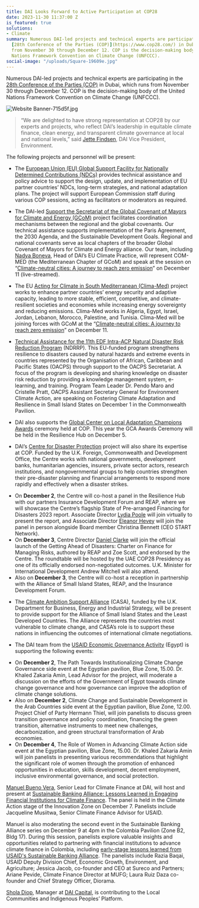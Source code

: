 ```yaml
---
title: DAI Looks Forward to Active Participation at COP28
date: 2023-11-30 11:37:00 Z
is_featured: true
solutions:
- Climate
summary: Numerous DAI-led projects and technical experts are participating in the
  [28th Conference of the Parties (COP)](https://www.cop28.com/) in Dubai, which runs
  from November 30 through December 12. COP is the decision-making body of the United
  Nations Framework Convention on Climate Change (UNFCCC).
social-image: "/uploads/Square-19609e.jpg"
---
```


Numerous DAI-led projects and technical experts are participating in the [28th Conference of the Parties (COP)](https://www.cop28.com/) in Dubai, which runs from November 30 through December 12. COP is the decision-making body of the United Nations Framework Convention on Climate Change (UNFCCC).

![Website Banner-715d5f.jpg](/uploads/Website%20Banner-715d5f.jpg)

<!--more-->

> “We are delighted to have strong representation at COP28 by our experts and projects, who reflect DAI’s leadership in equitable climate finance, clean energy, and transparent climate governance at local and national levels,” said [Jette Findsen](https://www.dai.com/who-we-are/our-team/jette-findsen), DAI Vice President, Environment.

The following projects and personnel will be present:

* The [European Union (EU) Global Support Facility for Nationally Determined Contributions (NDCs)](https://www.dai.com/our-work/projects/worldwide-eu-global-support-facility-for-nationally-determined-contributions-ndcs) provides technical assistance and policy advice to support the design, update, and implementation of EU partner countries’ NDCs, long-term strategies, and national adaptation plans. The project will support European Commission staff during various COP sessions, acting as facilitators or moderators as required. 

* The DAI-led [Support the Secretariat of the Global Covenant of Mayors for Climate and Energy (GCoM)](https://www.dai.com/our-work/projects/support-the-secretariat-of-the-global-covenant-of-mayors-for-climate-and-energy) project facilitates coordination mechanisms between the regional and the global covenants. Our technical assistance supports implementation of the Paris Agreement, the 2030 Agenda, and the Sustainable Development Goals. Regional and national covenants serve as local chapters of the broader Global Covenant of Mayors for Climate and Energy alliance. Our team, including [Nadya Boneva](https://www.dai.com/who-we-are/our-team/nadya-boneva), Head of DAI’s EU Climate Practice, will represent COM-MED (the Mediterranean Chapter of GCoM) and speak at the session on “[Climate-neutral cities: A journey to reach zero emission](https://www.cop28eusideevents.eu/e/programme?session=1837504&i=aOtfo30Eo44OQY5XuW0973mHlIxDPisV)” on December 11 (live-streamed).

* The EU [Acting for Climate in South Mediterranean (Clima-Med)](https://www.dai.com/our-work/projects/regional-eu-for-climate-action-in-the-european-neighbourhood-instrument-eni-southern-neighbourhood) project works to enhance partner countries’ energy security and adaptive capacity, leading to more stable, efficient, competitive, and climate-resilient societies and economies while increasing energy sovereignty and reducing emissions. Clima-Med works in Algeria, Egypt, Israel, Jordan, Lebanon, Morocco, Palestine, and Tunisia. Clima-Med will be joining forces with GCoM at the “[Climate-neutral cities: A journey to reach zero emission](https://www.cop28eusideevents.eu/e/programme?session=1837504&i=aOtfo30Eo44OQY5XuW0973mHlIxDPisV)” on December 11. 
* [Technical Assistance for the 11th EDF Intra-ACP Natural Disaster Risk Reduction Program](https://www.dai.com/our-work/projects/worldwide-african-caribbean-and-pacific-technical-assistance-for-the-11th-edf-intra-acp-natural-disaster-risk-reduction-programme) (NDRRP). This EU-funded program strengthens resilience to disasters caused by natural hazards and extreme events in countries represented by the Organisation of African, Caribbean and Pacific States (OACPS) through support to the OACPS Secretariat. A focus of the program is developing and sharing knowledge on disaster risk reduction by providing a knowledge management system, e-learning, and training. Program Team Leader Dr. Pendo Maro and Cristelle Pratt, OACPS Assistant Secretary General for Environment Climate Action, are speaking on Fostering Climate Adaptation and Resilience in Small Island States on December 1 in the Commonwealth Pavilion.

* DAI also supports the [Global Center on Local Adaptation Champions Awards](https://www.dai.com/our-work/projects/worldwide-gca-local-adaptation-champions-awards) ceremony held at COP. This year the GCA Awards Ceremony will be held in the Resilience Hub on December 5.

* DAI’s [Centre for Disaster Protection](https://www.dai.com/our-work/projects/worldwide-centre-for-disaster-protection) project will also share its expertise at COP. Funded by the U.K. Foreign, Commonwealth and Development Office, the Centre works with national governments, development banks, humanitarian agencies, insurers, private sector actors, research institutions, and nongovernmental groups to help countries strengthen their pre-disaster planning and financial arrangements to respond more rapidly and effectively when a disaster strikes.

<aside>
  <ul>
    <li>On <strong>December 2</strong>, the Centre will co-host a panel in the Resilience Hub with our partners Insurance Development Forum and REAP, where we will showcase the Centre’s flagship State of Pre-arranged Financing for Disasters 2023 report. Associate Director <a href="https://www.disasterprotection.org/lydia-poole">Lydia Poole</a> will join virtually to present the report, and Associate Director <a href="https://www.disasterprotection.org/eleanor-hevey">Eleanor Hevey</a> will join the panel in person alongside Board member Christina Bennett (CEO START Network). </li>
    <li>On <strong>December 3</strong>, Centre Director <a href="https://www.disasterprotection.org/daniel-clarke">Daniel Clarke</a> will join the official launch of the Getting Ahead of Disasters: Charter on Finance for Managing Risks, authored by REAP and Zoe Scott, and endorsed by the Centre. The roundtable will be hosted by the UAE COP28 Presidency as one of its officially endorsed non-negotiated outcomes. U.K. Minister for International Development Andrew Mitchell will also attend.</li>
    <li>Also on <strong>December 3</strong>, the Centre will co-host a reception in partnership with the Alliance of Small Island States, REAP, and the Insurance Development Forum. </li>
  </ul>
</aside>

* The [Climate Ambition Support Alliance](https://www.linkedin.com/company/climate-ambition-support-alliance/) (CASA), funded by the U.K. Department for Business, Energy and Industrial Strategy, will be present to provide support for the Alliance of Small Island States and the Least Developed Countries. The Alliance represents the countries most vulnerable to climate change, and CASA’s role is to support these nations in influencing the outcomes of international climate negotiations. 

* The DAI team from the [USAID Economic Governance Activity](https://www.dai.com/our-work/projects/egypt-economic-governance-activity-ega) (Egypt) is supporting the following events:

<aside>
  <ul>
    <li>On <strong>December 2</strong>, The Path Towards Institutionalizing Climate Change Governance side event at the Egyptian pavilion, Blue Zone, 15.00. Dr. Khaled Zakaria Amin,
Lead Advisor for the project, will moderate a discussion on the efforts of the Government of Egypt towards climate change governance and how governance can improve the adoption of climate change
solutions.</li>
    <li>Also on <strong>December 2</strong>, Climate Change and Sustainable Development in the Arab Countries side event at the Egyptian pavilion, Blue Zone, 12.00. Project Chief of Party Hermann Thiel, will join panelists to discuss green transition governance and policy coordination, financing the green transition, alternative instruments to meet new challenges, decarbonization, and green structural transformation of Arab economies. </li>
    <li>On <strong>December 4</strong>, The Role of Women in Advancing Climate Action side event at the Egyptian pavilion, Blue Zone, 15.00. Dr. Khaled Zakaria Amin will join panelists in presenting various
recommendations that highlight the significant role of women through the promotion of enhanced opportunities in education, skills development, decent employment, inclusive environmental governance, and social protection.</li>
  </ul>
</aside>

[Manuel Bueno Vera](https://www.dai.com/who-we-are/our-team/manuel-bueno), Senior Lead for Climate Finance at DAI, will host and present at [Sustainable Banking Alliance: Lessons Learned in Engaging Financial Institutions for Climate Finance](https://www.cop-28.org/climate-action-innovation-zone/sustainable-banking-alliance-lessons-learned-engaging-financial-institutions-climate-finance?&filters.event-2=Climate%20Action%20Stage&searchgroup=libraryentry-climate-action-innovation-zone). The panel is held in the Climate Action stage of the Innovation Zone on December 7. Panelists include Jacqueline Musiitwa, Senior Climate Finance Advisor for USAID.

Manuel is also moderating the second event in the Sustainable Banking Alliance series on December 9 at 4pm in the Colombia Pavilion (Zone B2, Bldg 17). During this session, panelists explore valuable insights and opportunities related to partnering with financial institutions to advance climate finance in Colombia, including [early-stage lessons learned from USAID's Sustainable Banking Alliance](/uploads/Sustainable%20Banking%20Alliance%20-%20Lessons%20Learned%20for%20Climate%20Finance%20in%20Colombia%20and%20Egypt.pdf). The panelists include Razia Baqai, USAID Deputy Division Chief, Economic Growth, Environment, and Agriculture; Jessica Jacob, co-founder and CEO at Sureco and Partners; Ariane Pevide, Climate Finance Director at MUFG; Laura Ruiz Daza co-founder and Chief Strategy Officer, Diorama.

[Shola Diop](https://www.linkedin.com/in/shola-diop-86988a144/?originalSubdomain=au), Manager at [DAI Capital](https://www.dai.com/our-work/solutions/dai-capital), is contributing to the Local Communities and Indigenous Peoples’ Platform.


